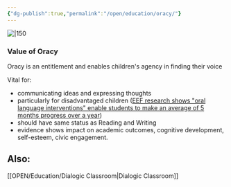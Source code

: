 ```yaml
---
{"dg-publish":true,"permalink":"/open/education/oracy/"}
---
```


![|150](https://www.garyhollingsbee.com/images/dg1seed.png)
### Value of Oracy



Oracy is an entitlement and enables children's agency in finding their voice

Vital for:
- communicating ideas and expressing thoughts
- particularly for disadvantaged children ([EEF research shows "oral language interventions" enable students to make an average of 5 months progress over a year](https://educationendowmentfoundation.org.uk/education-evidence/teaching-learning-toolkit/oral-language-interventions))
- should have same status as Reading and Writing
- evidence shows impact on academic outcomes, cognitive development, self-esteem, civic engagement.




## Also:

[[OPEN/Education/Dialogic Classroom\|Dialogic Classroom]]

